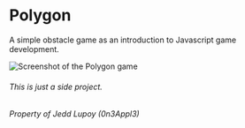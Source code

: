 # Polygon
A simple obstacle game as an introduction to Javascript game development.

![Screenshot of the Polygon game](https://imgur.com/ljtwlSA.png)


###### This is just a side project.
###### Property of Jedd Lupoy (0n3Appl3)
